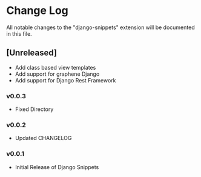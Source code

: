 # Change Log

All notable changes to the "django-snippets" extension will be documented in this file.

## [Unreleased]

- Add class based view templates
- Add support for graphene Django
- Add support for Django Rest Framework

### v0.0.3

- Fixed Directory

### v0.0.2

- Updated CHANGELOG

### v0.0.1

- Initial Release of Django Snippets
